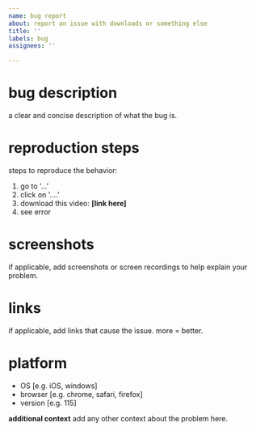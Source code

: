 ```yaml
---
name: bug report
about: report an issue with downloads or something else
title: ''
labels: bug
assignees: ''

---
```


# bug description
a clear and concise description of what the bug is.

# reproduction steps
steps to reproduce the behavior:
1. go to '...'
2. click on '....'
3. download this video: **[link here]**
4. see error

# screenshots
if applicable, add screenshots or screen recordings to help explain your problem.

# links
if applicable, add links that cause the issue. more = better.

# platform
- OS [e.g. iOS, windows]
- browser [e.g. chrome, safari, firefox]
- version [e.g. 115]

**additional context**
add any other context about the problem here.
